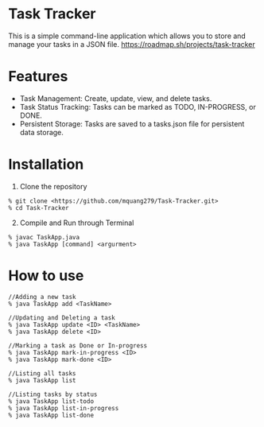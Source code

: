# Task Tracker

This is a simple command-line application which allows you to store and manage your tasks in a JSON file.
https://roadmap.sh/projects/task-tracker

# Features

- Task Management: Create, update, view, and delete tasks.
- Task Status Tracking: Tasks can be marked as TODO, IN-PROGRESS, or DONE.
- Persistent Storage: Tasks are saved to a tasks.json file for persistent data storage.

# Installation

1. Clone the repository

```
% git clone <https://github.com/mquang279/Task-Tracker.git>
% cd Task-Tracker
```

2. Compile and Run through Terminal

```
% javac TaskApp.java
% java TaskApp [command] <argurment>
```

# How to use

```
//Adding a new task
% java TaskApp add <TaskName>

//Updating and Deleting a task
% java TaskApp update <ID> <TaskName>
% java TaskApp delete <ID>

//Marking a task as Done or In-progress
% java TaskApp mark-in-progress <ID>
% java TaskApp mark-done <ID>

//Listing all tasks
% java TaskApp list

//Listing tasks by status
% java TaskApp list-todo
% java TaskApp list-in-progress
% java TaskApp list-done
